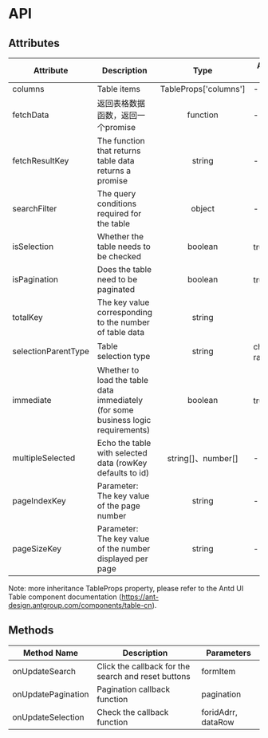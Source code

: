 ```javascript

```

# API

## Attributes

| Attribute           | Description                                                                       |         Type          | Accepted Values |  Default  |
| ------------------- | --------------------------------------------------------------------------------- | :-------------------: | --------------- | :-------: |
| columns             | Table items                                                                       | TableProps['columns'] | -               |     -     |
| fetchData           | 返回表格数据函数，返回一个promise                                                 |       function        | -               |     -     |
| fetchResultKey      | The function that returns table data returns a promise                            |        string         | -               |   data    |
| searchFilter        | The query conditions required for the table                                       |        object         | -               |     -     |
| isSelection         | Whether the table needs to be checked                                             |        boolean        | true、false     |   true    |
| isPagination        | Does the table need to be paginated                                               |        boolean        | true、false     |   true    |
| totalKey            | The key value corresponding to the number of table data                           |        string         |                 |   data    |
| selectionParentType | Table selection type                                                              |        string         | checkbox、radio | checkbox  |
| immediate           | Whether to load the table data immediately (for some business logic requirements) |        boolean        | true、false     |   false   |
| multipleSelected    | Echo the table with selected data (rowKey defaults to id)                         |  string[]、number[]   | -               |    []     |
| pageIndexKey        | Parameter: The key value of the page number                                       |        string         | -               | pageIndex |
| pageSizeKey         | Parameter: The key value of the number displayed per page                         |        string         | -               | pageSize  |

Note: more inheritance TableProps property, please refer to the Antd UI Table component documentation (https://ant-design.antgroup.com/components/table-cn).

## Methods

| Method Name        | Description                                         | Parameters         |
| ------------------ | --------------------------------------------------- | ------------------ |
| onUpdateSearch     | Click the callback for the search and reset buttons | formItem           |
| onUpdatePagination | Pagination callback function                        | pagination         |
| onUpdateSelection  | Check the callback function                         | foridAdrr, dataRow |
